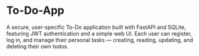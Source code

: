 # To-Do-App
A secure, user-specific To-Do application built with FastAPI and SQLite, featuring JWT authentication and a simple web UI. Each user can register, log in, and manage their personal tasks — creating, reading, updating, and deleting their own todos.
